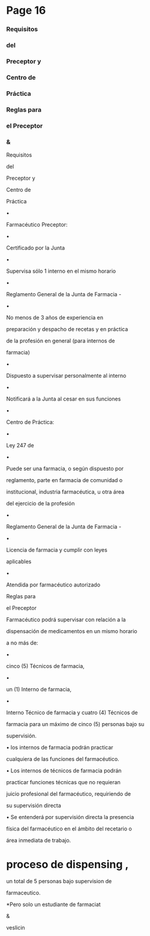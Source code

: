 # Page 16

### Requisitos

### del

### Preceptor y

### Centro de

### Práctica

### Reglas para

### el Preceptor

### &

Requisitos

del

Preceptor y

Centro de

Práctica

•

Farmacéutico Preceptor:

•

Certificado por la Junta

•

Supervisa sólo 1 interno en el mismo horario

•

Reglamento General de la Junta de Farmacia -

•

No menos de 3 años de experiencia en

preparación y despacho de recetas y en práctica

de la profesión en general (para internos de

farmacia)

•

Dispuesto a supervisar personalmente al interno

•

Notificará a la Junta al cesar en sus funciones

•

Centro de Práctica:

•

Ley 247 de

•

Puede ser una farmacia, o según dispuesto por

reglamento, parte en farmacia de comunidad o

institucional, industria farmacéutica, u otra área

del ejercicio de la profesión

•

Reglamento General de la Junta de Farmacia -

•

Licencia de farmacia y cumplir con leyes

aplicables

•

Atendida por farmacéutico autorizado

Reglas para

el Preceptor

Farmacéutico podrá supervisar con relación a la

dispensación de medicamentos en un mismo horario

a no más de:

•

cinco (5) Técnicos de farmacia,

•

un (1) Interno de farmacia,

•

Interno Técnico de farmacia y cuatro (4) Técnicos de

farmacia para un máximo de cinco (5) personas bajo su

supervisión.

• los internos de farmacia podrán practicar

cualquiera de las funciones del farmacéutico.

• Los internos de técnicos de farmacia podrán

practicar funciones técnicas que no requieran

juicio profesional del farmacéutico, requiriendo de

su supervisión directa

• Se entenderá por supervisión directa la presencia

física del farmacéutico en el ámbito del recetario o

área inmediata de trabajo.



# proceso de dispensing ,

un total de 5 personas bajo supervision de



farmaceutico.

*Pero solo un estudiante de farmaciat

&

veslicin

